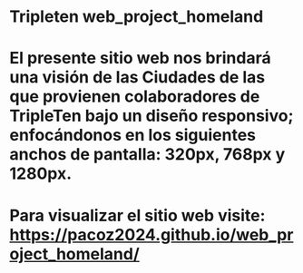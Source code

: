 # Tripleten web_project_homeland

# El presente sitio web nos brindará una visión de las Ciudades de las que provienen colaboradores de TripleTen bajo un diseño responsivo; enfocándonos en los siguientes anchos de pantalla: 320px, 768px y 1280px.

# Para visualizar el sitio web visite: https://pacoz2024.github.io/web_project_homeland/
